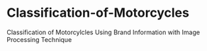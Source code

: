 # Classification-of-Motorcycles
Classification of Motorcylcles Using Brand Information  with Image Processing Technique
